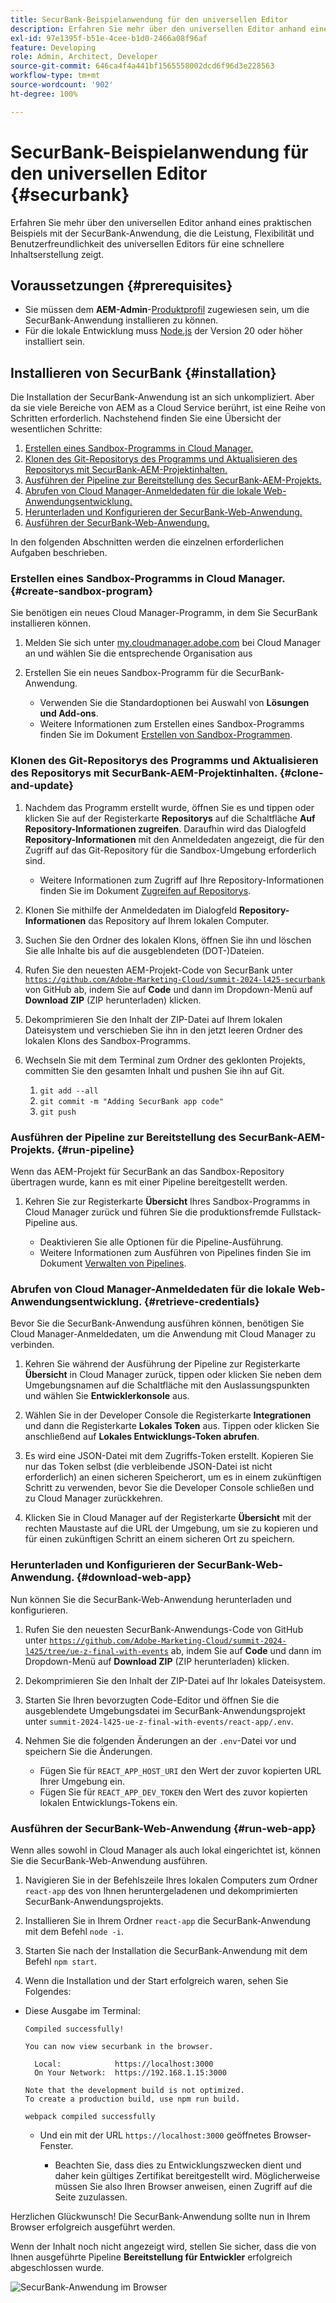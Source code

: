 ```yaml
---
title: SecurBank-Beispielanwendung für den universellen Editor
description: Erfahren Sie mehr über den universellen Editor anhand eines praktischen Beispiels mit der SecurBank-Anwendung, die die Leistung, Flexibilität und Benutzerfreundlichkeit des universellen Editors für eine schnellere Inhaltserstellung zeigt.
exl-id: 97e1395f-b51e-4cee-b1d0-2466a08f96af
feature: Developing
role: Admin, Architect, Developer
source-git-commit: 646ca4f4a441bf1565558002dcd6f96d3e228563
workflow-type: tm+mt
source-wordcount: '902'
ht-degree: 100%

---
```


# SecurBank-Beispielanwendung für den universellen Editor {#securbank}

Erfahren Sie mehr über den universellen Editor anhand eines praktischen Beispiels mit der SecurBank-Anwendung, die die Leistung, Flexibilität und Benutzerfreundlichkeit des universellen Editors für eine schnellere Inhaltserstellung zeigt.

## Voraussetzungen {#prerequisites}

* Sie müssen dem **AEM-Admin**-[Produktprofil](/help/journey-onboarding/assign-profiles-aem.md) zugewiesen sein, um die SecurBank-Anwendung installieren zu können.
* Für die lokale Entwicklung muss [Node.js](https://nodejs.org) der Version 20 oder höher installiert sein.

## Installieren von SecurBank {#installation}

Die Installation der SecurBank-Anwendung ist an sich unkompliziert. Aber da sie viele Bereiche von AEM as a Cloud Service berührt, ist eine Reihe von Schritten erforderlich. Nachstehend finden Sie eine Übersicht der wesentlichen Schritte:

1. [Erstellen eines Sandbox-Programms in Cloud Manager.](#create-sandbox-program)
1. [Klonen des Git-Repositorys des Programms und Aktualisieren des Repositorys mit SecurBank-AEM-Projektinhalten.](#clone-and-update)
1. [Ausführen der Pipeline zur Bereitstellung des SecurBank-AEM-Projekts.](#run-pipeline)
1. [Abrufen von Cloud Manager-Anmeldedaten für die lokale Web-Anwendungsentwicklung.](#retrieve-credentials)
1. [Herunterladen und Konfigurieren der SecurBank-Web-Anwendung.](#download-web-app)
1. [Ausführen der SecurBank-Web-Anwendung.](#run-web-app)

In den folgenden Abschnitten werden die einzelnen erforderlichen Aufgaben beschrieben.

### Erstellen eines Sandbox-Programms in Cloud Manager. {#create-sandbox-program}

Sie benötigen ein neues Cloud Manager-Programm, in dem Sie SecurBank installieren können.

1. Melden Sie sich unter [my.cloudmanager.adobe.com](https://my.cloudmanager.adobe.com/ ) bei Cloud Manager an und wählen Sie die entsprechende Organisation aus

1. Erstellen Sie ein neues Sandbox-Programm für die SecurBank-Anwendung.

   * Verwenden Sie die Standardoptionen bei Auswahl von **Lösungen und Add-ons**.
   * Weitere Informationen zum Erstellen eines Sandbox-Programms finden Sie im Dokument [Erstellen von Sandbox-Programmen](/help/implementing/cloud-manager/getting-access-to-aem-in-cloud/creating-sandbox-programs.md).

### Klonen des Git-Repositorys des Programms und Aktualisieren des Repositorys mit SecurBank-AEM-Projektinhalten. {#clone-and-update}

1. Nachdem das Programm erstellt wurde, öffnen Sie es und tippen oder klicken Sie auf der Registerkarte **Repositorys** auf die Schaltfläche **Auf Repository-Informationen zugreifen**. Daraufhin wird das Dialogfeld **Repository-Informationen** mit den Anmeldedaten angezeigt, die für den Zugriff auf das Git-Repository für die Sandbox-Umgebung erforderlich sind.

   * Weitere Informationen zum Zugriff auf Ihre Repository-Informationen finden Sie im Dokument [Zugreifen auf Repositorys](/help/implementing/cloud-manager/managing-code/accessing-repos.md).

1. Klonen Sie mithilfe der Anmeldedaten im Dialogfeld **Repository-Informationen** das Repository auf Ihrem lokalen Computer.

1. Suchen Sie den Ordner des lokalen Klons, öffnen Sie ihn und löschen Sie alle Inhalte bis auf die ausgeblendeten (DOT-)Dateien.

1. Rufen Sie den neuesten AEM-Projekt-Code von SecurBank unter [`https://github.com/Adobe-Marketing-Cloud/summit-2024-l425-securbank`](https://github.com/Adobe-Marketing-Cloud/summit-2024-l425-securbank) von GitHub ab, indem Sie auf **Code** und dann im Dropdown-Menü auf **Download ZIP** (ZIP herunterladen) klicken.

1. Dekomprimieren Sie den Inhalt der ZIP-Datei auf Ihrem lokalen Dateisystem und verschieben Sie ihn in den jetzt leeren Ordner des lokalen Klons des Sandbox-Programms.

1. Wechseln Sie mit dem Terminal zum Ordner des geklonten Projekts, committen Sie den gesamten Inhalt und pushen Sie ihn auf Git.

   1. `git add --all`
   1. `git commit -m "Adding SecurBank app code"`
   1. `git push`

### Ausführen der Pipeline zur Bereitstellung des SecurBank-AEM-Projekts. {#run-pipeline}

Wenn das AEM-Projekt für SecurBank an das Sandbox-Repository übertragen wurde, kann es mit einer Pipeline bereitgestellt werden.

1. Kehren Sie zur Registerkarte **Übersicht** Ihres Sandbox-Programms in Cloud Manager zurück und führen Sie die produktionsfremde Fullstack-Pipeline aus.

   * Deaktivieren Sie alle Optionen für die Pipeline-Ausführung.
   * Weitere Informationen zum Ausführen von Pipelines finden Sie im Dokument [Verwalten von Pipelines](/help/implementing/cloud-manager/configuring-pipelines/managing-pipelines.md#running-pipelines).

### Abrufen von Cloud Manager-Anmeldedaten für die lokale Web-Anwendungsentwicklung. {#retrieve-credentials}

Bevor Sie die SecurBank-Anwendung ausführen können, benötigen Sie Cloud Manager-Anmeldedaten, um die Anwendung mit Cloud Manager zu verbinden.

1. Kehren Sie während der Ausführung der Pipeline zur Registerkarte **Übersicht** in Cloud Manager zurück, tippen oder klicken Sie neben dem Umgebungsnamen auf die Schaltfläche mit den Auslassungspunkten und wählen Sie **Entwicklerkonsole** aus.

1. Wählen Sie in der Developer Console die Registerkarte **Integrationen** und dann die Registerkarte **Lokales Token** aus. Tippen oder klicken Sie anschließend auf **Lokales Entwicklungs-Token abrufen**.

1. Es wird eine JSON-Datei mit dem Zugriffs-Token erstellt. Kopieren Sie nur das Token selbst (die verbleibende JSON-Datei ist nicht erforderlich) an einen sicheren Speicherort, um es in einem zukünftigen Schritt zu verwenden, bevor Sie die Developer Console schließen und zu Cloud Manager zurückkehren.

1. Klicken Sie in Cloud Manager auf der Registerkarte **Übersicht** mit der rechten Maustaste auf die URL der Umgebung, um sie zu kopieren und für einen zukünftigen Schritt an einem sicheren Ort zu speichern.

### Herunterladen und Konfigurieren der SecurBank-Web-Anwendung. {#download-web-app}

Nun können Sie die SecurBank-Web-Anwendung herunterladen und konfigurieren.

1. Rufen Sie den neuesten SecurBank-Anwendungs-Code von GitHub unter [`https://github.com/Adobe-Marketing-Cloud/summit-2024-l425/tree/ue-z-final-with-events`](https://github.com/Adobe-Marketing-Cloud/summit-2024-l425/tree/ue-z-final-with-events) ab, indem Sie auf **Code** und dann im Dropdown-Menü auf **Download ZIP** (ZIP herunterladen) klicken.

1. Dekomprimieren Sie den Inhalt der ZIP-Datei auf Ihr lokales Dateisystem.

1. Starten Sie Ihren bevorzugten Code-Editor und öffnen Sie die ausgeblendete Umgebungsdatei im SecurBank-Anwendungsprojekt unter `summit-2024-l425-ue-z-final-with-events/react-app/.env`.

1. Nehmen Sie die folgenden Änderungen an der `.env`-Datei vor und speichern Sie die Änderungen.

   * Fügen Sie für `REACT_APP_HOST_URI` den Wert der zuvor kopierten URL Ihrer Umgebung ein.
   * Fügen Sie für `REACT_APP_DEV_TOKEN` den Wert des zuvor kopierten lokalen Entwicklungs-Tokens ein.

### Ausführen der SecurBank-Web-Anwendung {#run-web-app}

Wenn alles sowohl in Cloud Manager als auch lokal eingerichtet ist, können Sie die SecurBank-Web-Anwendung ausführen.

1. Navigieren Sie in der Befehlszeile Ihres lokalen Computers zum Ordner `react-app` des von Ihnen heruntergeladenen und dekomprimierten SecurBank-Anwendungsprojekts.

1. Installieren Sie in Ihrem Ordner `react-app` die SecurBank-Anwendung mit dem Befehl `node -i`.

1. Starten Sie nach der Installation die SecurBank-Anwendung mit dem Befehl `npm start`.

1. Wenn die Installation und der Start erfolgreich waren, sehen Sie Folgendes:

* Diese Ausgabe im Terminal:

  ```text
  Compiled successfully!
  
  You can now view securbank in the browser.
  
    Local:            https://localhost:3000
    On Your Network:  https://192.168.1.15:3000
  
  Note that the development build is not optimized.
  To create a production build, use npm run build.
  
  webpack compiled successfully
  ```

   * Und ein mit der URL `https://localhost:3000` geöffnetes Browser-Fenster.

      * Beachten Sie, dass dies zu Entwicklungszwecken dient und daher kein gültiges Zertifikat bereitgestellt wird. Möglicherweise müssen Sie also Ihren Browser anweisen, einen Zugriff auf die Seite zuzulassen.

Herzlichen Glückwunsch! Die SecurBank-Anwendung sollte nun in Ihrem Browser erfolgreich ausgeführt werden.

Wenn der Inhalt noch nicht angezeigt wird, stellen Sie sicher, dass die von Ihnen ausgeführte Pipeline **Bereitstellung für Entwickler** erfolgreich abgeschlossen wurde.

![SecurBank-Anwendung im Browser](assets/securbank.png)
